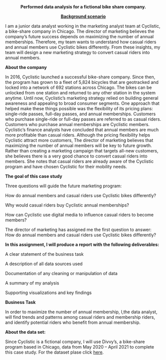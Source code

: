 
<center><b>Performed data analysis for a fictional bike share company.

<u>Background scenario</u></b></center>

I am a junior data analyst working in the marketing analyst team at Cyclistic, a bike-share company in Chicago. The director of marketing believes the company’s future success depends on maximizing the number of annual memberships. Therefore, my team wants to understand how casual riders and annual members use Cyclistic bikes differently. From these insights, my team will design a new marketing strategy to convert casual riders into annual members.

<b>About the company</b>

In 2016, Cyclistic launched a successful bike-share company. Since then, the program has grown to a fleet of 5,824 bicycles that are geotracked and locked into a network of 692 stations across Chicago. The bikes can be unlocked from one station and returned to any other station in the system anytime. Until now, Cyclistic’s marketing strategy relied on building general awareness and appealing to broad consumer segments. One approach that helped make these things possible was the flexibility of its pricing plans: single-ride passes, full-day passes, and annual memberships. Customers who purchase single-ride or full-day passes are referred to as casual riders. Customers who purchase annual memberships are Cyclistic members. Cyclistic’s finance analysts have concluded that annual members are much more profitable than casual riders. Although the pricing flexibility helps Cyclistic attract more customers, The director of marketing believes that maximizing the number of annual members will be key to future growth. Rather than creating a marketing campaign that targets all-new customers, she believes there is a very good chance to convert casual riders into members. She notes that casual riders are already aware of the Cyclistic program and have chosen Cyclistic for their mobility needs.

<b>The goal of this case study</b>

Three questions will guide the future marketing program:

How do annual members and casual riders use Cyclistic bikes differently?

Why would casual riders buy Cyclistic annual memberships?

How can Cyclistic use digital media to influence casual riders to become members?

The director of marketing has assigned me the first question to answer: How do annual members and casual riders use Cyclistic bikes differently?

<b>In this assignment, I will produce a report with the following deliverables:</b>

A clear statement of the business task

A description of all data sources used

Documentation of any cleaning or manipulation of data

A summary of my analysis

Supporting visualizations and key findings


<b>Business Task </b>

In order to maximize the number of annual membership, I,the data analyst, will find trends and patterns among casual riders and membership riders, and identify potential riders who benefit from annual membership.

<b>About the data set:</b>

Since Cyclistic is a fictional company, I will use Divvy’s, a bike-share program based in Chicago, data from May 2020 – April 2021 to complete this case study. For the dataset plase click <a href="http://divvy-tripdata.s3.amazonaws.com/index.html">here</a>.
